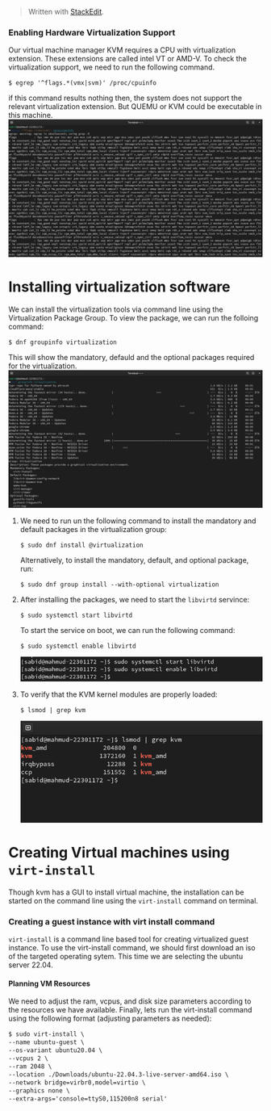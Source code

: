 > Written with [StackEdit](https://stackedit.io/).
### Enabling Hardware Virtualization Support
Our virtual machine manager KVM requires a CPU with virtualization extension. These extensions are called intel VT or AMD-V. To check the virtualization support, we need to run the following command.
```
$ egrep '^flags.*(vmx|svm)' /proc/cpuinfo
```
if this command results nothing then, the system does not support the relevant virtualization extension. But QUEMU or KVM could be executable in this machine.
![Screenshot from 2023-10-14 15-00-39.png](https://github.com/SabidMahmud/CSE484_Cloud-Computing/blob/main/Everything%20is%20virtual%3F/Screenshot%20from%202023-10-14%2015-00-39.png?raw=true)
# Installing virtualization software
We can install the virtualization tools via command line using the Virtualization Package Group. To view the package, we can run the folloing command:
```
$ dnf groupinfo virtualization
```
This will show the mandatory, defauld and the optional packages required for the virtualization.
![dnf groupinfo virtualization.png](https://github.com/SabidMahmud/CSE484_Cloud-Computing/blob/main/Everything%20is%20virtual%3F/dnf%20groupinfo%20virtualization.png?raw=true)
1. We need to run un the following command to install the mandatory and default packages in the virtualization group:
	```
	$ sudo dnf install @virtualization
	```
	Alternatively, to install the mandatory, default, and optional package, run:
	```
	$ sudo dnf group install --with-optional virtualization
	```
2. After installing the packages, we need to start the `libvirtd` servince:
	```
	$ sudo systemctl start libvirtd
	```
	To start the service on boot, we can run the following command:
	```
	$ sudo systemctl enable libvirtd
	```
	![systemctl libvirtd.png](https://github.com/SabidMahmud/CSE484_Cloud-Computing/blob/main/Everything%20is%20virtual%3F/systemctl%20libvirtd.png?raw=true)

3. To verify that the KVM kernel modules are properly loaded:
	```
	$ lsmod | grep kvm
	```
	![grepkvm.png](https://github.com/SabidMahmud/CSE484_Cloud-Computing/blob/main/Everything%20is%20virtual%3F/grepkvm.png?raw=true)

# Creating Virtual machines using `virt-install`
Though kvm has a GUI to install virtual machine, the installation can be started on the command line using the `virt-install` command on terminal.
### Creating a guest instance with virt install command
`virt-install` is a command line based tool for creating virtualized guest instance. 
To use the virt-install command, we should first download an iso of the targeted  operating sytem. This time we are selecting the ubuntu server 22.04.
#### Planning VM Resources
We need to adjust the ram, vcpus, and disk size parameters according to the resources we have available. Finally, lets run the virt-install command using the following format (adjusting parameters as needed):
```
$ sudo virt-install \ 
--name ubuntu-guest \
--os-variant ubuntu20.04 \ 
--vcpus 2 \
--ram 2048 \
--location ./Downloads/ubuntu-22.04.3-live-server-amd64.iso \
--network bridge=virbr0,model=virtio \
--graphics none \ 
--extra-args='console=ttyS0,115200n8 serial'
```



<!--stackedit_data:
eyJoaXN0b3J5IjpbMjA1MjkyMjQ1OSwxODI4NDQ5ODU3LDE0ND
c2NzE2MjEsMjA2Mzk2NDg4OSwtMTY3NDI3MTU2OCwtMjExODg0
NjAyOCwtMTQ2MjU2NjI2N119
-->